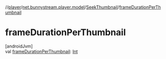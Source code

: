 //[player](../../../index.md)/[net.bunnystream.player.model](../index.md)/[SeekThumbnail](index.md)/[frameDurationPerThumbnail](frame-duration-per-thumbnail.md)

# frameDurationPerThumbnail

[androidJvm]\
val [frameDurationPerThumbnail](frame-duration-per-thumbnail.md): [Int](https://kotlinlang.org/api/latest/jvm/stdlib/kotlin/-int/index.html)
